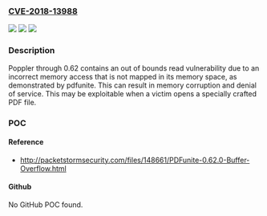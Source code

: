 ### [CVE-2018-13988](https://cve.mitre.org/cgi-bin/cvename.cgi?name=CVE-2018-13988)
![](https://img.shields.io/static/v1?label=Product&message=n%2Fa&color=blue)
![](https://img.shields.io/static/v1?label=Version&message=n%2Fa&color=blue)
![](https://img.shields.io/static/v1?label=Vulnerability&message=n%2Fa&color=brighgreen)

### Description

Poppler through 0.62 contains an out of bounds read vulnerability due to an incorrect memory access that is not mapped in its memory space, as demonstrated by pdfunite. This can result in memory corruption and denial of service. This may be exploitable when a victim opens a specially crafted PDF file.

### POC

#### Reference
- http://packetstormsecurity.com/files/148661/PDFunite-0.62.0-Buffer-Overflow.html

#### Github
No GitHub POC found.

